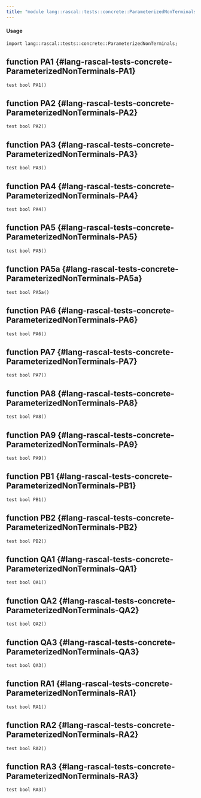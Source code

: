 ```yaml
---
title: "module lang::rascal::tests::concrete::ParameterizedNonTerminals"
---
```


#### Usage

`import lang::rascal::tests::concrete::ParameterizedNonTerminals;`


## function PA1 {#lang-rascal-tests-concrete-ParameterizedNonTerminals-PA1}

```rascal
test bool PA1()

```

## function PA2 {#lang-rascal-tests-concrete-ParameterizedNonTerminals-PA2}

```rascal
test bool PA2()

```

## function PA3 {#lang-rascal-tests-concrete-ParameterizedNonTerminals-PA3}

```rascal
test bool PA3()

```

## function PA4 {#lang-rascal-tests-concrete-ParameterizedNonTerminals-PA4}

```rascal
test bool PA4()

```

## function PA5 {#lang-rascal-tests-concrete-ParameterizedNonTerminals-PA5}

```rascal
test bool PA5()

```

## function PA5a {#lang-rascal-tests-concrete-ParameterizedNonTerminals-PA5a}

```rascal
test bool PA5a()

```

## function PA6 {#lang-rascal-tests-concrete-ParameterizedNonTerminals-PA6}

```rascal
test bool PA6()

```

## function PA7 {#lang-rascal-tests-concrete-ParameterizedNonTerminals-PA7}

```rascal
test bool PA7()

```

## function PA8 {#lang-rascal-tests-concrete-ParameterizedNonTerminals-PA8}

```rascal
test bool PA8()

```

## function PA9 {#lang-rascal-tests-concrete-ParameterizedNonTerminals-PA9}

```rascal
test bool PA9()

```

## function PB1 {#lang-rascal-tests-concrete-ParameterizedNonTerminals-PB1}

```rascal
test bool PB1()

```

## function PB2 {#lang-rascal-tests-concrete-ParameterizedNonTerminals-PB2}

```rascal
test bool PB2()

```

## function QA1 {#lang-rascal-tests-concrete-ParameterizedNonTerminals-QA1}

```rascal
test bool QA1()

```

## function QA2 {#lang-rascal-tests-concrete-ParameterizedNonTerminals-QA2}

```rascal
test bool QA2()

```

## function QA3 {#lang-rascal-tests-concrete-ParameterizedNonTerminals-QA3}

```rascal
test bool QA3()

```

## function RA1 {#lang-rascal-tests-concrete-ParameterizedNonTerminals-RA1}

```rascal
test bool RA1()

```

## function RA2 {#lang-rascal-tests-concrete-ParameterizedNonTerminals-RA2}

```rascal
test bool RA2()

```

## function RA3 {#lang-rascal-tests-concrete-ParameterizedNonTerminals-RA3}

```rascal
test bool RA3()

```

